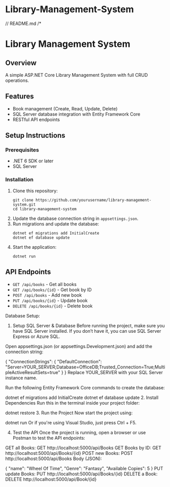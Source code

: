 # Library-Management-System
// README.md
/*
# Library Management System

## Overview
A simple ASP.NET Core Library Management System with full CRUD operations.

## Features
- Book management (Create, Read, Update, Delete)
- SQL Server database integration with Entity Framework Core
- RESTful API endpoints

## Setup Instructions
### Prerequisites
- .NET 6 SDK or later
- SQL Server

### Installation
1. Clone this repository:
   ```
   git clone https://github.com/yourusername/library-management-system.git
   cd library-management-system
   ```
2. Update the database connection string in `appsettings.json`.
3. Run migrations and update the database:
   ```
   dotnet ef migrations add InitialCreate
   dotnet ef database update
   ```
4. Start the application:
   ```
   dotnet run
   ```

## API Endpoints
- `GET /api/books` - Get all books
- `GET /api/books/{id}` - Get book by ID
- `POST /api/books` - Add new book
- `PUT /api/books/{id}` - Update book
- `DELETE /api/books/{id}` - Delete book



Database Setup:
1. Setup SQL Server & Database
Before running the project, make sure you have SQL Server installed. If you don’t have it, you can use SQL Server Express or Azure SQL.

Open appsettings.json (or appsettings.Development.json) and add the connection string:

{
    "ConnectionStrings": {
        "DefaultConnection": "Server=YOUR_SERVER;Database=OfficeDB;Trusted_Connection=True;MultipleActiveResultSets=true"
    }
}
Replace YOUR_SERVER with your SQL Server instance name.

Run the following Entity Framework Core commands to create the database:


dotnet ef migrations add InitialCreate
dotnet ef database update
2. Install Dependencies
Run this in the terminal inside your project folder:


dotnet restore
3. Run the Project
Now start the project using:


dotnet run
Or if you're using Visual Studio, just press Ctrl + F5.

4. Test the API
Once the project is running, open a browser or use Postman to test the API endpoints:

GET all Books:
GET http://localhost:5000/api/Books
GET Books by ID:
GET http://localhost:5000/api/Books/{id}
POST new Books:
POST http://localhost:5000/api/Books
Body (JSON):

{
    "name": "Wheel Of Time",
    "Genre": "Fantasy",
    "Available Copies": 5
}
PUT update Books:
PUT http://localhost:5000/api/Books/{id}
DELETE a Book:
DELETE http://localhost:5000/api/Book/{id}



